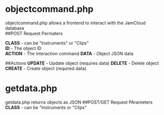 # objectcommand.php

objectcommand.php allows a frontend to interact with the JamCloud database  
##POST Request Parmaters

**CLASS** - can be "Instruments" or "Clips"  
**ID** - The object ID  
**ACTION** - The interaction command
**DATA** - Object JSON data  

##Actions
**UPDATE** - Update object (requires data)
**DELETE** - Delete object
**CREATE** - Create object (required data)

# getdata.php
getdata.php returns objects as JSON
##POST/GET Request PArameters
**CLASS** - can be "Instruments or "Clips"
